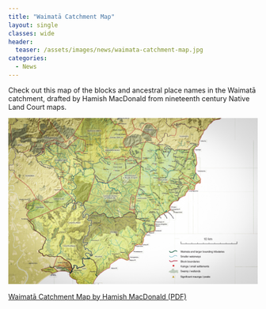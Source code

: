 ```yaml
---
title: "Waimatā Catchment Map"
layout: single
classes: wide
header:
  teaser: /assets/images/news/waimata-catchment-map.jpg
categories:
  - News
---
```


Check out this map of the blocks and ancestral place names in the Waimatā catchment, drafted by Hamish MacDonald from nineteenth century Native Land Court maps.

[![foo](/assets/images/news/waimata-catchment-map.jpg)](/assets/documents/raukumara_hi-res_opt.pdf)

[Waimatā Catchment Map by Hamish MacDonald (PDF)](/assets/documents/raukumara_hi-res_opt.pdf)